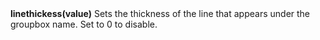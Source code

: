 <a name="linethickess"><h3 style="padding-top: 40px; margin-top: 40px;"></h3></a>
**linethickess(value)** Sets the thickness of the line that appears under the groupbox name. Set to 0 to disable. 

<!--UPDATE WIDGET_IN_CSOUND
    SIdent sprintf "linethickess(%d) ", rnd(100)/80
    SIdentifier strcat SIdentifier, SIdent
-->